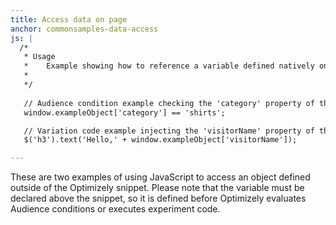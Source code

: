 ```yaml
---
title: Access data on page
anchor: commonsamples-data-access
js: |
  /*
   * Usage
   *    Example showing how to reference a variable defined natively on the page from inside Optimizely.
   *	
   */
   
   // Audience condition example checking the 'category' property of the 'exampleObject'
   window.exampleObject['category'] == 'shirts';

   // Variation code example injecting the 'visitorName' property of the 'exampleObject' in the h3 elements
   $('h3').text('Hello,' + window.exampleObject['visitorName']);

---
```


These are two examples of using JavaScript to access an object defined outside of the Optimizely snippet.  Please note that the variable must be declared above the snippet, so it is defined before Optimizely evaluates Audience conditions or executes experiment code.

